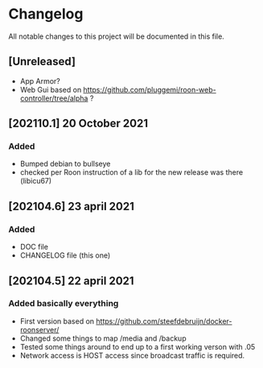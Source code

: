 # Changelog
All notable changes to this project will be documented in this file.

## [Unreleased]
 - App Armor? 
 - Web Gui based on https://github.com/pluggemi/roon-web-controller/tree/alpha ?

## [202110.1] 20 October 2021
### Added
 - Bumped debian to bullseye
 - checked per Roon instruction of a lib for the new release was there (libicu67)

## [202104.6] 23 april 2021
### Added
 - DOC file
 - CHANGELOG file (this one)

## [202104.5] 22 april 2021
### Added basically everything
 - First version based on https://github.com/steefdebruijn/docker-roonserver/
 - Changed some things to map /media and /backup
 - Tested some things around to end up to a first working verson with .05
 - Network access is HOST access since broadcast traffic is required. 
 
